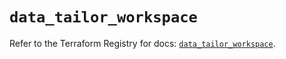# `data_tailor_workspace`

Refer to the Terraform Registry for docs: [`data_tailor_workspace`](https://registry.terraform.io/providers/tailor-platform/tailor/0.0.25/docs/data-sources/workspace).
